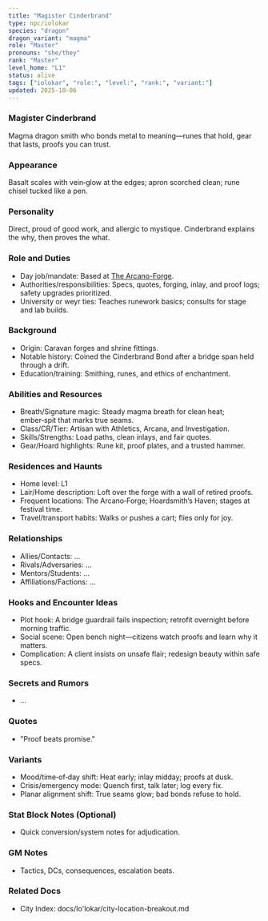 ```yaml
---
title: "Magister Cinderbrand"
type: npc/iolokar
species: "dragon"
dragon_variant: "magma"
role: "Master"
pronouns: "she/they"
rank: "Master"
level_home: "L1"
status: alive
tags: ["iolokar", "role:", "level:", "rank:", "variant:"]
updated: 2025-10-06
---
```

### Magister Cinderbrand

Magma dragon smith who bonds metal to meaning—runes that hold, gear that lasts, proofs you can trust.

### Appearance

Basalt scales with vein‑glow at the edges; apron scorched clean; rune chisel tucked like a pen.

### Personality

Direct, proud of good work, and allergic to mystique. Cinderbrand explains the why, then proves the what.

### Role and Duties

- Day job/mandate: Based at [The Arcano-Forge](docs/Io'lokar/Locations/the-arcano-forge.md).
- Authorities/responsibilities: Specs, quotes, forging, inlay, and proof logs; safety upgrades prioritized.
- University or weyr ties: Teaches runework basics; consults for stage and lab builds.

### Background

- Origin: Caravan forges and shrine fittings.
- Notable history: Coined the Cinderbrand Bond after a bridge span held through a drift.
- Education/training: Smithing, runes, and ethics of enchantment.

### Abilities and Resources

- Breath/Signature magic: Steady magma breath for clean heat; ember‑spit that marks true seams.
- Class/CR/Tier: Artisan with Athletics, Arcana, and Investigation.
- Skills/Strengths: Load paths, clean inlays, and fair quotes.
- Gear/Hoard highlights: Rune kit, proof plates, and a trusted hammer.

### Residences and Haunts

- Home level: L1
- Lair/Home description: Loft over the forge with a wall of retired proofs.
- Frequent locations: The Arcano‑Forge; Hoardsmith’s Haven; stages at festival time.
- Travel/transport habits: Walks or pushes a cart; flies only for joy.

### Relationships

- Allies/Contacts: ...
- Rivals/Adversaries: ...
- Mentors/Students: ...
- Affiliations/Factions: ...

### Hooks and Encounter Ideas

 - Plot hook: A bridge guardrail fails inspection; retrofit overnight before morning traffic.
 - Social scene: Open bench night—citizens watch proofs and learn why it matters.
 - Complication: A client insists on unsafe flair; redesign beauty within safe specs.

### Secrets and Rumors

- ...

### Quotes

- "Proof beats promise."

### Variants

 - Mood/time‑of‑day shift: Heat early; inlay midday; proofs at dusk.
 - Crisis/emergency mode: Quench first, talk later; log every fix.
 - Planar alignment shift: True seams glow; bad bonds refuse to hold.

### Stat Block Notes (Optional)

- Quick conversion/system notes for adjudication.

### GM Notes

- Tactics, DCs, consequences, escalation beats.

### Related Docs

- City Index: docs/Io'lokar/city-location-breakout.md
